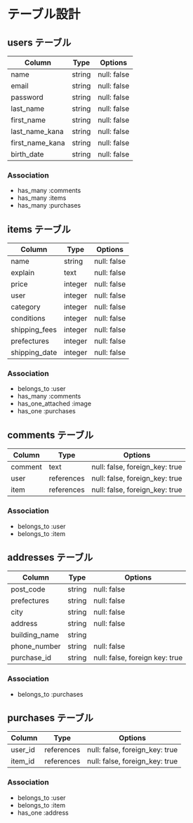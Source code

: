 # テーブル設計

## users テーブル

| Column          | Type   | Options     |
| --------------- | ------ | ----------- |
| name            | string | null: false |
| email           | string | null: false |
| password        | string | null: false |
| last_name       | string | null: false |
| first_name      | string | null: false |
| last_name_kana  | string | null: false |
| first_name_kana | string | null: false |
| birth_date      | string | null: false |

### Association

- has_many :comments
- has_many :items
- has_many :purchases

## items テーブル

| Column        | Type       | Options     |
| ------------- | ---------- | ----------- |
| name          | string     | null: false |
| explain       | text       | null: false |
| price         | integer    | null: false |
| user          | integer    | null: false |
| category      | integer    | null: false |
| conditions    | integer    | null: false |
| shipping_fees | integer    | null: false |
| prefectures   | integer    | null: false |
| shipping_date | integer    | null: false |

### Association

- belongs_to :user
- has_many :comments
- has_one_attached :image
- has_one :purchases

## comments テーブル

| Column   | Type       | Options                        |
| -------- | ---------- | ------------------------------ |
| comment  | text       | null: false, foreign_key: true |
| user     | references | null: false, foreign_key: true |
| item     | references | null: false, foreign_key: true |

### Association

- belongs_to :user
- belongs_to :item

## addresses テーブル

| Column          | Type   | Options                       |
| --------------- | ------ | ----------------------------- |
| post_code       | string | null: false                   |
| prefectures     | string | null: false                   |
| city            | string | null: false                   |
| address         | string | null: false                   |
| building_name   | string |                               |
| phone_number    | string | null: false                   |
| purchase_id     | string | null: false, foreign key: true|

### Association

- belongs_to :purchases

## purchases テーブル

| Column   | Type       | Options                        |
| -------- | ---------- | ------------------------------ |
| user_id  | references | null: false, foreign_key: true |
| item_id  | references | null: false, foreign_key: true |

### Association

- belongs_to :user
- belongs_to :item
- has_one :address